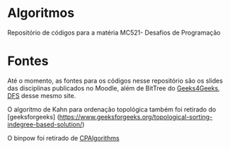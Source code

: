 # Algoritmos
Repositório de códigos para a matéria MC521- Desafios de Programação

# Fontes
Até o momento, as fontes para os códigos nesse repositório são os slides das disciplinas publicados no Moodle, além de BitTree do [Geeks4Geeks](https://www.geeksforgeeks.org/binary-indexed-tree-or-fenwick-tree-2/), [DFS](https://www.geeksforgeeks.org/depth-first-search-or-dfs-for-a-graph/) desse mesmo site. 

O algoritmo de Kahn para ordenação topológica também foi retirado do [geeksforgeeks] (https://www.geeksforgeeks.org/topological-sorting-indegree-based-solution/)

O binpow foi retirado de [CPAlgorithms](https://cp-algorithms.com/algebra/binary-exp.html)